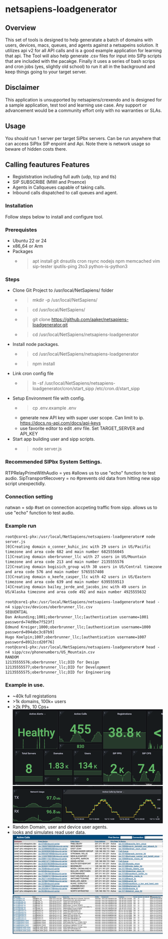 # netsapiens-loadgenerator

## Overview
This set of tools is designed to help generatate a batch of domains with users, devices, macs, queues, and agents against a netsapeins solution. It utilizes api v2 for all API calls and is a good example application for learning that api. The Tool will also help generate .csv files for input into SIPp scripts that are included with the pacakge. Finally it uses a series of bash scrips and cron jobs (yes, slightly old school) to run it all in the background and keep things going to your target server.

## Disclaimer

This application is unsupported by netsapiens/crexendo and is designed for a sample application, test tool and learning use case. Any support or advancement would be a community effort only with no warranties or SLAs.

## Usage 
You should run 1 server per target SiPbx servers. Can be run anywhere that can access SiPbx SIP enpoint and Api. Note there is network usage so beware of hidden costs there. 

## Calling feautures Features
* Regististration including full auth (udp, tcp and tls)
* SIP SUBSCRIBE (MWI and Prsence)
* Agents in Callqueues capable of taking calls. 
* Inbound calls dispatched to call queues and agent.

### Installation

Follow steps below to install and configure tool. 

### Prerequistes
* Ubuntu 22 or 24
* x86_64 or Arm
* Packages
    * > apt install git dnsutils cron rsync nodejs npm memcached vim sip-tester iputils-ping 2to3 python-is-python3

### Steps

* Clone Git Project to /usr/local/NetSapiens/ folder
    * > mkdir -p /usr/local/NetSapiens/
    * > cd /usr/local/NetSapiens/
    * >git clone https://github.com/aaker/netsapiens-loadgenerator.git
    * >cd /usr/local/NetSapiens/netsapiens-loadgenerator
* Install node packages. 
    * >cd /usr/local/NetSapiens/netsapiens-loadgenerator
    * >npm install 
* Link cron config file
    * >ln -sf /usr/local/NetSapiens/netsapiens-loadgenerator/cron/start_sipp  /etc/cron.d/start_sipp
* Setup Environment file with config. 
    * > cp .env.example .env
    * generate new API key with super user scope. Can limit to ip. https://docs.ns-api.com/docs/api-keys
    * use favorite editor to edit .env file. Set TARGET_SERVER and API_KEY 
* Start app building user and sipp scripts. 
    * > node server.js


### Recommended SIPbx System Settings. 
RTPRelayPrimeWithAudio = yes  #allows us to use "echo" function to test audio.
SipTransportRecovery = no    #prevents old data from hitting new sipp script unexpectidly. 

### Connection setting
natwan = sdp #set on connection accpeting traffic from sipp. allows us to use "echo" function to test audio.

### Example run
```
root@core1-phx:/usr/local/NetSapiens/netsapiens-loadgenerator# node server.js 
[0]Creating domain o_conner_kuhic_inc with 29 users in US/Pacific timezone and area code 682 and main number 6825556045
[1]Creating domain oberbrunner_llc with 27 users in US/Mountain timezone and area code 213 and main number 2135555576
[2]Creating domain bogisich_group with 30 users in US/Central timezone and area code 576 and main number 5765557408
[3]Creating domain o_keefe_casper_llc with 42 users in US/Eastern timezone and area code 639 and main number 6395559513
[4]Creating domain bailey_jerde_and_jacobs_inc with 49 users in US/Alaska timezone and area code 492 and main number 4925555632

root@core1-phx:/usr/local/NetSapiens/netsapiens-loadgenerator# head -n4 sipp/csv/devices/oberbrunner_llc.csv 
SEQUENTIAL
Dan Ankunding;1001;oberbrunner_llc;[authentication username=1001 password=74d9be7f523f]
Edmund Kreiger;1000;oberbrunner_llc;[authentication username=1000 password=894abc3c87b9]
Hugo Koelpin;1007;oberbrunner_llc;[authentication username=1007 password=8912ccd20f76]
root@core1-phx:/usr/local/NetSapiens/netsapiens-loadgenerator# head -n4 sipp/csv/phonenumbers/US_Mountain.csv 
RANDOM
12135555576;oberbrunner_llc;DID for Design
12135555577;oberbrunner_llc;DID for Development
12135555575;oberbrunner_llc;DID for Engineering
```

### Example in use. 

* ~40k full registations
* \>1k domains, 100k+ users
* \>2k PPs, 10 Cps+
![alt text](images/image.png)
![alt text](images/image-1.png)
* Randon Domain, user and device user agents. 
* looks and simulates read user data. 
![alt text](images/image-2.png)
![alt text](images/image-3.png)